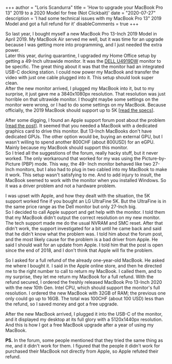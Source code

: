 +++
author = "Loris Scandurra"
title = 'How to upgrade your MacBook Pro 13" 2019 to a 2020 Model for free (Not Clickbait)'
date = "2020-07-27"
description = 'I had some technical issues with my MacBook Pro 13" 2019 Model and got a full refund for it'
disableComments = true
+++

So last year, I bought myself a new MacBook Pro 13-Inch 2019 Model in April 2019. My MacBook Air served me well, but it was time for an upgrade because I was getting more into programming, and I just needed the extra power.  
Later this year, during quarantine, I upgraded my Home Office setup by getting a 49-Inch ultrawide monitor. It was the [DELL U4919DW](https://www.dell.com/en-us/work/shop/dell-ultrasharp-49-curved-monitor-u4919dw/apd/210-arnw/monitors-monitor-accessories) monitor to be specific. The great thing about it was that the monitor had an integrated USB-C docking station. I could now power my MacBook and transfer the video with just one cable plugged into it. This setup should look super clean.  
After the new monitor arrived, I plugged my MacBook into it, but to my surprise, it just gave me a 3840x1080px resolution. That resolution was just horrible on that ultrawide monitor. I thought maybe some settings on the monitor were wrong, or I had to do some settings on my MacBook. Because officially, the 2019 MacBook should support up to 5K [[read the specs](https://teamscandurra.files.wordpress.com/2020/07/mbp13_2019_5ksupport.pdf)].   

After some digging, I found an Apple support forum post about the problem [[read the post](https://discussions.apple.com/thread/8641919?answerId=253066967022#253066967022)]. It seemed that you needed a MacBook with a dedicated graphics card to drive this monitor. But 13-Inch MacBooks don't have dedicated GPUs. The other option would be, buying an external GPU, but I wasn't willing to spend another 800CHF (about 800USD) for an eGPU. Mainly because my MacBook should support this monitor.  
So I tried all the suggestions of the forum, really hacky stuff, but it never worked. The only workaround that worked for my was using the Picture-by-Picture (PBP) mode. This way, the 49- Inch monitor behaved like two 27-Inch monitors, but I also had to plug in two cabled into my MacBook to make it work. This setup wasn't satisfying to me. And to add injury to insult, the MacBook seemed to work with the monitor when you installed Windows. So it was a driver problem and not a hardware problem.  

I was upset with Apple, and how they dealt with the situation, the 5K support worked fine if you bought an LG UltraFine 5K. But the UltraFine is in the same price range as the Dell monitor but only 27-Inch big.  
So I decided to call Apple support and get help with the monitor. I told them that my MacBook didn't output the correct resolution on my new monitor. The tech support made me do the usual NVRAM and SMC reset. After that didn't work, the support investigated for a bit until he came back and said that he didn't know what the problem was. I told him about the forum post, and the most likely cause for the problem is a bad driver from Apple. He said I should wait for an update from Apple. I told him that the post is open since the end of 2018, and I don't think that Apple will fix the problem.  

So I asked for a full refund of the already one-year-old MacBook. He asked me where I bought it. I said in the Apple online store, and then he directed me to the right number to call to return my MacBook. I called them, and to my surprise, they let me return my MacBook for a full refund. With the refund secured, I ordered the freshly released MacBook Pro 13-Inch 2020 with the new 10th Gen. Intel CPU, which should support the monitor's full resolution. I ordered the new MacBook with 32GB of RAM; the previous one only could go up to 16GB. The total was 100CHF (about 100 USD) less than the refund, so I saved money and got a free upgrade.  

After the new MacBook arrived, I plugged it into the USB-C of the monitor, and it displayed my desktop at its full glory with a 5120x1440px resolution.  
And this is how I got a free MacBook upgrade after a year of using my MacBook.

**PS.** In the forum, some people mentioned that they tried the same thing as me, and it didn't work for them. I figured that the people it didn't work for purchased their MacBook not directly from Apple, so Apple refuted their refund.